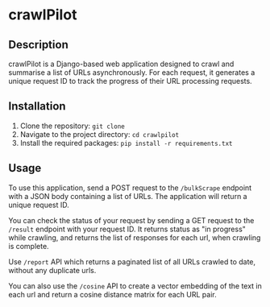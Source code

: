 # crawlPilot

## Description

crawlPilot is a Django-based web application designed to crawl and summarise a list of URLs asynchronously. For each request, it generates a unique request ID to track the progress of their URL processing requests.

## Installation
1. Clone the repository: `git clone`
2. Navigate to the project directory: `cd crawlpilot`
3. Install the required packages: `pip install -r requirements.txt`

## Usage

To use this application, send a POST request to the `/bulkScrape` endpoint with a JSON body containing a list of URLs. The application will return a unique request ID.

You can check the status of your request by sending a GET request to the `/result` endpoint with your request ID. It returns status as "in progress" while crawling, and returns the list of responses for each url, when crawling is complete.

Use `/report` API which returns a paginated list of all URLs crawled to date, without any duplicate urls.

You can also use the `/cosine` API to create a vector embedding of the text
in each url and return a cosine distance matrix for each URL pair.


